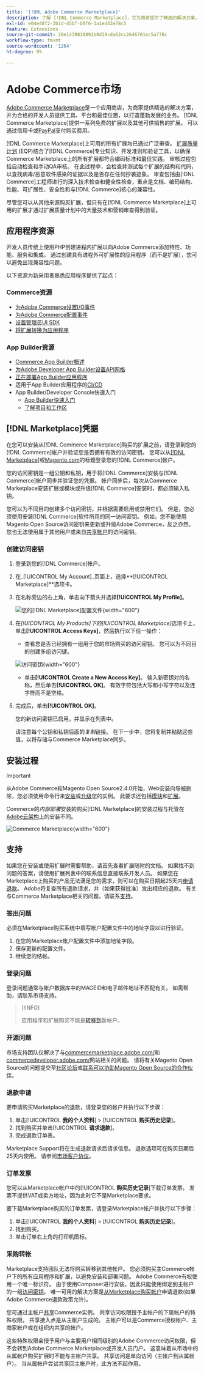```yaml
---
title: '[!DNL Adobe Commerce Marketplace]'
description: 了解 [!DNL Commerce Marketplace]，它为商家提供了精选的解决方案，并为合格的开发人员提供了工具、平台和最佳位置，以打造蓬勃发展的业务。
exl-id: e04e48f2-3b1d-45bf-b0f6-3a1ed43e78c5
feature: Extensions
source-git-commit: 20e1439810891b0d19cda62cc2646701ec5a778c
workflow-type: tm+mt
source-wordcount: '1264'
ht-degree: 0%

---
```


# Adobe Commerce市场

[Adobe Commerce Marketplace][1]是一个应用商店，为商家提供精选的解决方案，并为合格的开发人员提供工具、平台和最佳位置，以打造蓬勃发展的业务。 [!DNL Commerce Marketplace]提供一系列免费的扩展以及其他可供销售的扩展。 可以通过信用卡或[PayPal][2]支付购买费用。

[!DNL Commerce Marketplace]上可用的所有扩展均已通过广泛审查。 [扩展质量计划][3] (EQP)结合了[!DNL Commerce]专业知识、开发准则和验证工具，以确保Commerce Marketplace上的所有扩展都符合编码标准和最佳实践。 审核过程包括自动检查和手动QA审核。 在此过程中，会检查并测试每个扩展的结构和代码，以查找病毒/恶意软件感染的证据以及是否存在任何抄袭迹象。 审查包括由[!DNL Commerce]工程师进行的深入技术检查和健全性检查，重点是文档、编码结构、性能、可扩展性、安全性和与[!DNL Commerce]核心的兼容性。

尽管您可以从其他来源购买扩展，但只有在[!DNL Commerce Marketplace]上可用的扩展才通过扩展质量计划中的大量技术和营销审查得到验证。

## 应用程序资源

开发人员传统上使用PHP创建进程内扩展以向Adobe Commerce添加特性、功能、服务和集成。 通过创建具有进程外可扩展性的应用程序（而不是扩展），您可以避免出现兼容性问题。

以下资源为新采用者熟悉应用程序提供了起点：

### Commerce资源

- [为Adobe Commerce设置I/O事件](https://developer.adobe.com/commerce/extensibility/events/)
- [为Adobe Commerce配置事件](https://developer.adobe.com/commerce/extensibility/events/configure-commerce/)
- [设置管理员UI SDK](https://developer.adobe.com/commerce/extensibility/admin-ui-sdk/)
- [将扩展转换为应用程序](https://developer.adobe.com/commerce/extensibility/app-development/#how-do-i-port-an-extension-into-an-app)

### App Builder资源

- [Commerce App Builder概述](https://developer.adobe.com/commerce/extensibility/app-development/)
- [为Adobe Developer App Builder设置API网格](https://developer.adobe.com/graphql-mesh-gateway/gateway/getting-started/)
- [正在部署App Builder应用程序](https://developer.adobe.com/app-builder/docs/guides/deployment/)
- 适用于App Builder应用程序的[CI/CD](https://developer.adobe.com/app-builder/docs/guides/deployment/ci_cd_for_firefly_apps/)
- App Builder/Developer Console快速入门
   - [App Builder快速入门](https://developer.adobe.com/app-builder/docs/getting_started/)
   - [了解项目和工作区](https://developer.adobe.com/app-builder/docs/resources/videos/exploring/projects-and-workspaces/)

## [!DNL Marketplace]凭据

在您可以安装从[!DNL Commerce Marketplace]购买的扩展之前，请登录到您的[!DNL Commerce]帐户并验证您是否拥有有效的访问密钥。 您可以从[[!DNL Marketplace]][1]或[Magento.com][6]的标题登录您的[!DNL Commerce]帐户。

您的访问密钥是一组公钥和私钥，用于将[!DNL Commerce]安装与[!DNL Commerce]帐户同步并验证您的凭据。 帐户同步后，每次从Commerce Marketplace安装扩展或模块或升级[!DNL Commerce]安装时，都必须输入私钥。

您可以为不同目的创建多个访问密钥，并根据需要启用或禁用它们。 但是，您必须使用安装[!DNL Commerce]软件所用的同一访问密钥。 例如，您不能使用Magento Open Source访问密钥来更新或升级Adobe Commerce，反之亦然。 您也无法使用属于其他用户或来自[共享帐户](commerce-account-share.md)的访问密钥。

### 创建访问密钥

1. 登录到您的[!DNL Commerce]帐户。

1. 在&#x200B;_[!UICONTROL My Account]_页面上，选择&#x200B;**[!UICONTROL Marketplace]**选项卡。

1. 在名称旁边的右上角，单击向下箭头并选择&#x200B;**[!UICONTROL My Profile]**。

   ![您的[!DNL Marketplace]配置文件](./assets/marketplace-profile.png){width="600"}

1. 在&#x200B;_[!UICONTROL My Products]_下的_[!UICONTROL Marketplace]_&#x200B;选项卡上，单击&#x200B;**[!UICONTROL Access Keys]**，然后执行以下任一操作：

   - 查看您是否已经拥有一组用于您的市场购买的访问密钥。 您可以为不同目的创建多组访问键。

   ![访问密钥](./assets/access-keys.png){width="600"}

   - 单击&#x200B;**[!UICONTROL Create a New Access Key]**。 输入新密钥对的名称，然后单击&#x200B;**[!UICONTROL OK]**。 有效字符包括大写和小写字符以及连字符而不是空格。

1. 完成后，单击&#x200B;**[!UICONTROL OK]**。

   您的新访问密钥已启用，并显示在列表中。

   请注意每个公钥和私钥后面的&#x200B;_复制_&#x200B;链接。 在下一步中，您将复制并粘贴这些值，以将存储与Commerce Marketplace同步。

## 安装过程

>[!IMPORTANT]
>
>从Adobe Commerce和Magento Open Source2.4.0开始，Web安装向导被删除，您必须使用命令行来[安装](https://experienceleague.adobe.com/docs/commerce-operations/installation-guide/advanced.html)或[升级](https://experienceleague.adobe.com/docs/commerce-operations/upgrade-guide/implementation/perform-upgrade.html)您的实例。 此要求还包括[模块](https://experienceleague.adobe.com/docs/commerce-operations/upgrade-guide/modules/upgrade.html)和[扩展](https://experienceleague.adobe.com/docs/commerce-operations/installation-guide/tutorials/extensions.html)。

Commerce的&#x200B;_内部部署_&#x200B;安装的购买[!DNL Marketplace]的安装过程与托管在[Adobe云架构][4]上的安装不同。

![Commerce Marketplace](./assets/marketplace.png){width="600"}

## 支持

如果您在安装或使用扩展时需要帮助，请首先查看扩展随附的文档。 如果找不到问题的答案，请使用扩展列表中的联系信息直接联系开发人员。 如果您在Marketplace上购买的产品无法满足您的需求，则可以在购买日期起25天内[申请退款](#refund-requests)。 Adobe将复查所有退款请求，并（如果获得批准）发出相应的退款。 有关与Commerce Marketplace相关的问题，请联系[支持](mailto:commercemarketplacesupport@adobe.com)。

### 签出问题

必须在Marketplace购买系统中填写帐户配置文件中的地址字段以进行验证。

1. 在您的Marketplace帐户配置文件中添加地址字段。
1. 保存更新的配置文件。
1. 继续您的结帐。

### 登录问题

登录问题通常与帐户数据库中的MAGEID和电子邮件地址不匹配有关。 如需帮助，请联系市场支持。

>[!INFO]
>
>应用程序和扩展购买不能是[转移到](#purchase-transfers)新帐户。

### 开源问题

市场支持团队仅解决了与[commercemarketplace.adobe.com/](https://commercemarketplace.adobe.com/)和[commercedeveloper.adobe.com/](https://commercedeveloper.adobe.com/)网站相关的问题。 请将有关Magento Open Source的问题提交至[社区论坛](https://community.magento.com/)或[联系可以协助Magento Open Source的合作伙伴](https://business.adobe.com/products/magento/partners.html)。

### 退款申请

要申请购买Marketplace的退款，请登录您的帐户并执行以下步骤：

1. 单击&#x200B;[!UICONTROL **我的个人资料**] > [!UICONTROL **购买历史记录**]。
1. 找到购买并单击&#x200B;[!UICONTROL **请求退款**]。
1. 完成退款订单表。

Marketplace Support将在生成退款请求后请求信息。 退款选项可在购买日期后25天内使用。 请参阅[市场客户协议](https://www.adobe.com/legal/terms/enterprise-licensing/magento-legacy-terms.html)。

### 订单发票

您可以从Marketplace帐户中的&#x200B;[!UICONTROL **购买历史记录**]&#x200B;下载订单发票。 发票不提供VAT或卖方地址，因为此时它不是Marketplace要求。

要下载Marketplace购买的订单发票，请登录Marketplace帐户并执行以下步骤：

1. 单击&#x200B;[!UICONTROL **我的个人资料**] > [!UICONTROL **购买历史记录**]。
1. 找到购买。
1. 单击订单右上角的打印机图标。

### 采购转帐

Marketplace支持团队无法将购买转移到其他帐户。 您必须购买主Commerce帐户下的所有应用程序和扩展，以避免安装和部署问题。 Adobe Commerce有权使用一个唯一标识符。 由于使用Composer进行安装，因此只能使用绑定到主帐户的一组[访问密钥](#create-an-access-key)。 唯一可用的解决方案是[从Marketplace购买帐户](#refund-requests)申请退款(如果Adobe Commerce退款政策允许)。

您可通过主帐户[共享](commerce-account-share.md)Commerce实例。 共享访问权限授予主帐户的下属帐户的特殊权限。 共享接入点是从主帐户生成的。 主帐户可以是Commerce授权帐户、主商家帐户或在组织内共享的帐户。

这些特殊权限会授予用户与主要用户相同级别的Adobe Commerce访问权限，但不会转到Adobe Commerce Marketplace或开发人员门户。 这意味着从市场中的从属帐户购买扩展时不能与主帐户共享。 共享访问是单向访问（主帐户到从属帐户）。 当从属帐户尝试共享回主帐户时，此方法不起作用。

[1]: https://marketplace.magento.com/
[2]: https://www.paypal.com/us/home
[3]: https://developer.adobe.com/commerce/marketplace/guides/sellers/extension-quality-program/
[4]: https://www.adobe.com/commerce/magento/enterprise.html
[6]: https://business.adobe.com/products/magento/magento-commerce.html
